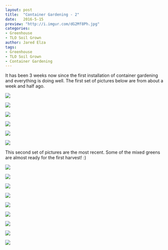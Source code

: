 ```yaml
---
layout: post
title:  "Container Gardening - 2"
date:   2016-5-15
preview: "http://i.imgur.com/dG2Mf8Ph.jpg"
categories:
- Greenhouse
- TLO Soil Grown
author: Jared Elza
tags:
- Greenhouse
- TLO Soil Grown
- Container Gardening
---
```

It has been 3 weeks now since the first installation of container gardening and everything is doing well. The first set of 
pictures below are from about a week and half ago. 

[![](http://i.imgur.com/dG2Mf8Ph.jpg)](http://i.imgur.com/dG2Mf8P.jpg)

[![](http://i.imgur.com/zcXIdZih.jpg)](http://i.imgur.com/zcXIdZi.jpg)

[![](http://i.imgur.com/jiRMM3qh.jpg)](http://i.imgur.com/jiRMM3q.jpg)

[![](http://i.imgur.com/gLzlCyuh.jpg)](http://i.imgur.com/gLzlCyu.jpg)

[![](http://i.imgur.com/4eN8xqLh.jpg)](http://i.imgur.com/4eN8xqL.jpg)

[![](http://i.imgur.com/pgqEsoYh.jpg)](http://i.imgur.com/pgqEsoY.jpg)

This second set of pictures are the most recent. Some of the mixed greens are almost ready for the first harvest! :)

[![](http://i.imgur.com/nBrxjvNh.jpg)](http://i.imgur.com/nBrxjvN.jpg)

[![](http://i.imgur.com/t5Yg8vUh.jpg)](http://i.imgur.com/t5Yg8vU.jpg)

[![](http://i.imgur.com/sI2EKQzh.jpg)](http://i.imgur.com/sI2EKQz.jpg)

[![](http://i.imgur.com/ykYjQU7h.jpg)](http://i.imgur.com/ykYjQU7.jpg)

[![](http://i.imgur.com/CyayZqfh.jpg)](http://i.imgur.com/CyayZqf.jpg)

[![](http://i.imgur.com/w3ZiA1Jh.jpg)](http://i.imgur.com/w3ZiA1J.jpg)

[![](http://i.imgur.com/Wk0eg45h.jpg)](http://i.imgur.com/Wk0eg45.jpg)

[![](http://i.imgur.com/iLbZmIah.jpg)](http://i.imgur.com/iLbZmIa.jpg)

[![](http://i.imgur.com/nBrxjvNh.jpg)](http://i.imgur.com/nBrxjvN.jpg)

